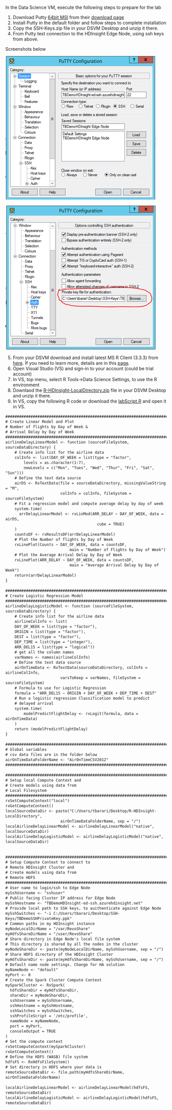 In the Data Science VM, execute the following steps to prepare for the lab

1.	Download Putty [64bit MSI](https://the.earth.li/~sgtatham/putty/latest/w64/putty-64bit-0.68-installer.msi) from their [download page](http://www.chiark.greenend.org.uk/~sgtatham/putty/latest.html)
2.	Install Putty in the default folder and follow steps to complete installation
3.	Copy the SSH-Keys.zip file in your DSVM Desktop and unzip it there.
4.	From Putty test connection to the HDInsight Edge Node, using ssh keys from above. 

Screenshots below

![Screenshot](images/Putty1.png)

![Screenshot](images/Putty2.png)

5.	From your DSVM download and install latest MS R Client (3.3.3) from [here](http://aka.ms/rclient/download). If you need to learn more, details are in this [page](https://msdn.microsoft.com/en-us/microsoft-r/r-client-get-started#installrclient).
6.	Open Visual Studio (VS) and sign-in to your account (could be trial account)
7.	In VS, top menu, select R Tools->Data Science Settings, to use the R environment
8.	Downlaod the [R-HDInsight-LocalDirectory.zip](https://github.com/chadgr/MLLab/blob/master/zipfiles/R-HDInsight-LocalDirectory.zip) file in your DSVM Desktop and unzip it there.
9.	In VS, copy the following R code or download the [labScript.R](https://github.com/chadgr/MLLab/blob/master/zipfiles/labScript.R) and open it in VS.

```
###############################################################################
# Create Linear Model and Plot 
# Number of flights by Day of Week & 
# Arrival Delay by Day of Week
###############################################################################
airlineDelayLinearModel <- function (sourceFileSystem, sourceDataDirectory) {
    # Create info list for the airline data
    colInfo <- list(DAY_OF_WEEK = list(type = "factor",
        levels = as.character(1:7),
        newLevels = c("Mon", "Tues", "Wed", "Thur", "Fri", "Sat", "Sun")))
    # Define the text data source
    airDS <- RxTextData(file = sourceDataDirectory, missingValueString = "M",
                        colInfo = colInfo, fileSystem = sourceFileSystem)
    # Fit a regression model and compute average delay by day of week
    system.time(
      arrDelayLinearModel <- rxLinMod(ARR_DELAY ~ DAY_OF_WEEK, data = airDS, 
                                        cube = TRUE)
    )
    countsDF <- rxResultsDF(arrDelayLinearModel)
    # Plot the Number of flights by Day of Week
    rxLinePlot(Counts ~ DAY_OF_WEEK, data = countsDF, 
                            main = "Number of Flights by Day of Week")
    # Plot the Average Arrival Delay by Day of Week
    rxLinePlot(ARR_DELAY ~ DAY_OF_WEEK, data = countsDF, 
                            main = "Average Arrival Delay by Day of Week")
    return(arrDelayLinearModel)
}

###############################################################################
# Create Logistic Regression Model
###############################################################################
airlineDelayLogisticModel <- function (sourceFileSystem, sourceDataDirectory) {
    # Create info list for the airline data
    airlineColInfo <- list(
    DAY_OF_WEEK = list(type = "factor"),
    ORIGIN = list(type = "factor"),
    DEST = list(type = "factor"),
    DEP_TIME = list(type = "integer"),
    ARR_DEL15 = list(type = "logical"))
    # get all the column names
    varNames <- names(airlineColInfo)
    # Define the text data source
    airOnTimeData <- RxTextData(sourceDataDirectory, colInfo = airlineColInfo,
                        varsToKeep = varNames, fileSystem = sourceFileSystem)
    # Formula to use for Logistic Regression
    formula = "ARR_DEL15 ~ ORIGIN + DAY_OF_WEEK + DEP_TIME + DEST"
    # Run a logistic regression Classification model to predict 
    # delayed arrival
    system.time(
        modelPredictFlightDelay <- rxLogit(formula, data = airOnTimeData)
    )
    return (modelPredictFlightDelay)
}

###############################################################################
# Global variables
# csv data files are in the folder below
airOnTimeDataFolderName <- "AirOnTimeCSV2012"
###############################################################################

###############################################################################
# Setup local Compute Context and
# Create models using data from 
# Local Filesystem
###############################################################################
rxSetComputeContext("local")
rxGetComputeContext()
localSourceDataDir <- paste("C:/Users/tbarari/Desktop/R-HDInsight-LocalDirectory", 
                        airOnTimeDataFolderName, sep = "/")
localAirlineDelayLinearModel <- airlineDelayLinearModel("native", localSourceDataDir)
localAirlineDelayLogisticModel <- airlineDelayLogisticModel("native", localSourceDataDir)


###############################################################################
# Setup Compute Context to connect to 
# Remote HDInsight Cluster and
# Create models using data from 
# Remote HDFS
###############################################################################
# User name to login/ssh to Edge Node
mySshUsername <- "sshuser"
# Public facing Cluster IP address for Edge Node
mySshHostname <- "TBDemoHDInsight-ed-ssh.azurehdinsight.net"
# Provide local path to SSH keys, to auithenticate against Edge Node
mySshSwitches <- "-i C:/Users/tbarari/Desktop/SSH-Keys/TBDemoSSHPrivateKey.ppk"
# Common paths in my HDInsight instance
myNodeLocalDirName = "/var/RevoShare"
myHdfsShareDirName = "/user/RevoShare"
# Share directory in Edge Node's local file system
# This directory is shared by all the nodes in the cluster
myNodeShareDir <- paste(myNodeLocalDirName, mySshUsername, sep = "/")
# Share HDFS directory of the HDInsight Cluster
myHdfsShareDir <- paste(myHdfsShareDirName, mySshUsername, sep = "/")
# Default name node settings. Change for HA solution
myNameNode <- "default"
myPort <- 0
# Create the Spark Cluster Compute Context
mySparkCluster <- RxSpark(
  hdfsShareDir = myHdfsShareDir,
  shareDir = myNodeShareDir,
  sshUsername = mySshUsername,
  sshHostname = mySshHostname,
  sshSwitches = mySshSwitches,
  sshProfileScript = '/etc/profile',
  nameNode = myNameNode,
  port = myPort,
  consoleOutput = TRUE
)
# Set the compute context 
rxSetComputeContext(mySparkCluster)
rxGetComputeContext()
# Define the HDFS (WASB) file system
hdfsFS <- RxHdfsFileSystem()
# Set directory in HDFS where your data is
remoteSourceDataDir <- file.path(myHdfsShareDirName, airOnTimeDataFolderName)

localAirlineDelayLinearModel <- airlineDelayLinearModel(hdfsFS, remoteSourceDataDir)
localAirlineDelayLogisticModel <- airlineDelayLogisticModel(hdfsFS, remoteSourceDataDir)

```
